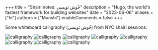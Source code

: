 +++
title = "Shairi notes:   خُوش نَوِیسی"
description = "Hugo, the world's fastest framework for building websites"
date = "2023-06-06"
aliases = ["hi"]
authors = ["Munshi"]
enableComments = false
+++

Some whiteboard calligraphy (خُوش نَوِیسی) from NYC shairi sessions:

![calligraphy](workshop.jpeg)
![calligraphy](aleem.jpeg) 
![calligraphy](fehmida.jpeg) 
![calligraphy](bulleh_shah.jpeg)
![calligraphy](nmd.jpeg)
![calligraphy](nmr.jpeg)
![calligraphy](agha.jpeg)
![calligraphy](roof.jpg)





